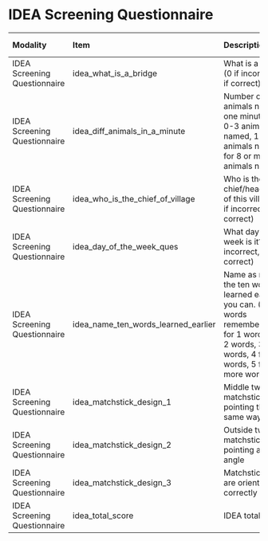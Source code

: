 # IDEA Screening Questionnaire

| Modality                     | Item                                | Description                                                                                                                                                             | ItemType   | Required   | Values                |   Unnamed: 13 |
|:-----------------------------|:------------------------------------|:------------------------------------------------------------------------------------------------------------------------------------------------------------------------|:-----------|:-----------|:----------------------|--------------:|
| IDEA Screening Questionnaire | idea_what_is_a_bridge               | What is a bridge? (0 if incorrect, 2 if correct)                                                                                                                        | integer    | nullable   | y.isin([0,2])         |           nan |
| IDEA Screening Questionnaire | idea_diff_animals_in_a_minute       | Number of animals named in one minute (0 for 0-3 animals named, 1 for 4-7 animals named, 2 for 8 or more animals named)                                                 | integer    | nullable   | y.isin([0,1,2])       |           nan |
| IDEA Screening Questionnaire | idea_who_is_the_chief_of_village    | Who is the chief/head/leader of this village? (0 if incorrect, 2 if correct)                                                                                            | integer    | nullable   | y.isin([0,2)]         |           nan |
| IDEA Screening Questionnaire | idea_day_of_the_week_ques           | What day of the week is it? (0 if incorrect, 2 if correct)                                                                                                              | integer    | nullable   | y.isin([0,2])         |           nan |
| IDEA Screening Questionnaire | idea_name_ten_words_learned_earlier | Name as many of the ten words learned earlier as you can. (0 for no words remembered, 1 for 1 word, 2 for 2 words, 3 for 3 words, 4 for 4 words, 5 for 5 or more words) | integer    | nullable   | y.isin([0,1,2,3,4,5]) |           nan |
| IDEA Screening Questionnaire | idea_matchstick_design_1            | Middle two matchstick heads pointing the same way                                                                                                                       | integer    | nullable   | y.isin([0,1])         |           nan |
| IDEA Screening Questionnaire | idea_matchstick_design_2            | Outside two matchsticks pointing at an angle                                                                                                                            | integer    | nullable   | y.isin([0,1])         |           nan |
| IDEA Screening Questionnaire | idea_matchstick_design_3            | Matchstick heads are orientated correctly                                                                                                                               | integer    | nullable   | y.isin([0,1])         |           nan |
| IDEA Screening Questionnaire | idea_total_score                    | IDEA total score                                                                                                                                                        | integer    | nullable   | (y>=0) & (y<=15)      |           nan |